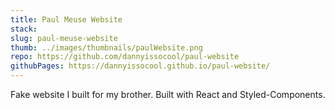 ```yaml
---
title: Paul Meuse Website
stack:
slug: paul-meuse-website
thumb: ../images/thumbnails/paulWebsite.png
repo: https://github.com/dannyissocool/paul-website
githubPages: https://dannyissocool.github.io/paul-website/
---
```


Fake website I built for my brother. Built with React and Styled-Components.
